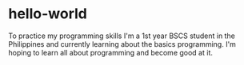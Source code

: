# hello-world
To practice my programming skills
I'm a 1st year BSCS student in the Philippines and currently learning about the basics programming. 
I'm hoping to learn all about programming and become good at it.
